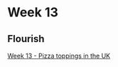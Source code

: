 # Week 13

## Flourish
[Week 13 - Pizza toppings in the UK](https://public.flourish.studio/visualisation/1749916/)
